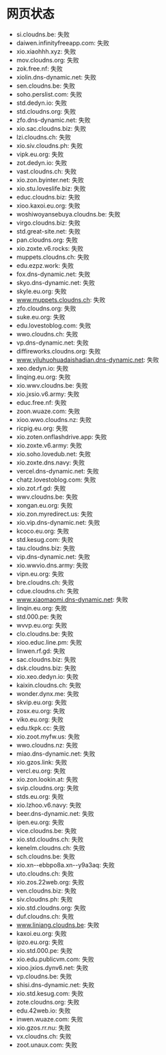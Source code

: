 # 网页状态
- si.cloudns.be: 失败
- daiwen.infinityfreeapp.com: 失败
- xio.xiaohhh.xyz: 失败
- mov.cloudns.org: 失败
- zok.free.nf: 失败
- xiolin.dns-dynamic.net: 失败
- sen.cloudns.be: 失败
- soho.perslist.com: 失败
- std.dedyn.io: 失败
- std.cloudns.org: 失败
- zfo.dns-dynamic.net: 失败
- xio.sac.cloudns.biz: 失败
- lzi.cloudns.ch: 失败
- xio.siv.cloudns.ph: 失败
- vipk.eu.org: 失败
- zot.dedyn.io: 失败
- vast.cloudns.ch: 失败
- xio.zon.byinter.net: 失败
- xio.stu.loveslife.biz: 失败
- educ.cloudns.biz: 失败
- xioo.kaxoi.eu.org: 失败
- woshiwoyansebuya.cloudns.be: 失败
- virgo.cloudns.biz: 失败
- std.great-site.net: 失败
- pan.cloudns.org: 失败
- xio.zoxte.v6.rocks: 失败
- muppets.cloudns.ch: 失败
- edu.ezpz.work: 失败
- fox.dns-dynamic.net: 失败
- skyo.dns-dynamic.net: 失败
- skyle.eu.org: 失败
- www.muppets.cloudns.ch: 失败
- zfo.cloudns.org: 失败
- suke.eu.org: 失败
- edu.lovestoblog.com: 失败
- wwo.cloudns.ch: 失败
- vp.dns-dynamic.net: 失败
- diffireworks.cloudns.org: 失败
- www.yiluhuohuadaishadian.dns-dynamic.net: 失败
- xeo.dedyn.io: 失败
- linqing.eu.org: 失败
- xio.wwv.cloudns.be: 失败
- xio.jxsio.v6.army: 失败
- educ.free.nf: 失败
- zoon.wuaze.com: 失败
- xioo.wwo.cloudns.nz: 失败
- ricpig.eu.org: 失败
- xio.zoten.onflashdrive.app: 失败
- xio.zoxte.v6.army: 失败
- xio.soho.lovedub.net: 失败
- xio.zoxte.dns.navy: 失败
- vercel.dns-dynamic.net: 失败
- chatz.lovestoblog.com: 失败
- xio.zot.rf.gd: 失败
- wwv.cloudns.be: 失败
- xongan.eu.org: 失败
- xio.zon.myredirect.us: 失败
- xio.vip.dns-dynamic.net: 失败
- kcoco.eu.org: 失败
- std.kesug.com: 失败
- tau.cloudns.biz: 失败
- vip.dns-dynamic.net: 失败
- xio.wwvio.dns.army: 失败
- vipn.eu.org: 失败
- bre.cloudns.ch: 失败
- cdue.cloudns.ch: 失败
- www.xiaomaomi.dns-dynamic.net: 失败
- linqin.eu.org: 失败
- std.000.pe: 失败
- wvvp.eu.org: 失败
- clo.cloudns.be: 失败
- xioo.educ.line.pm: 失败
- linwen.rf.gd: 失败
- sac.cloudns.biz: 失败
- dsk.cloudns.biz: 失败
- xio.xeo.dedyn.io: 失败
- kaixin.cloudns.ch: 失败
- wonder.dynx.me: 失败
- skvip.eu.org: 失败
- zosx.eu.org: 失败
- viko.eu.org: 失败
- edu.tkpk.cc: 失败
- xio.zoot.myfw.us: 失败
- wwo.cloudns.nz: 失败
- miao.dns-dynamic.net: 失败
- xio.gzos.link: 失败
- vercl.eu.org: 失败
- xio.zon.lookin.at: 失败
- svip.cloudns.org: 失败
- stds.eu.org: 失败
- xio.lzhoo.v6.navy: 失败
- beer.dns-dynamic.net: 失败
- ipen.eu.org: 失败
- vice.cloudns.be: 失败
- xio.std.cloudns.ch: 失败
- kenelm.cloudns.ch: 失败
- sch.cloudns.be: 失败
- xio.xn--ebbpo8a.xn--y9a3aq: 失败
- uto.cloudns.ch: 失败
- xio.zos.22web.org: 失败
- ven.cloudns.biz: 失败
- siv.cloudns.ph: 失败
- xio.std.cloudns.org: 失败
- duf.cloudns.ch: 失败
- www.liniang.cloudns.be: 失败
- kaxoi.eu.org: 失败
- ipzo.eu.org: 失败
- xio.std.000.pe: 失败
- xio.edu.publicvm.com: 失败
- xioo.jxios.dynv6.net: 失败
- vp.cloudns.be: 失败
- shisi.dns-dynamic.net: 失败
- xio.std.kesug.com: 失败
- zote.cloudns.org: 失败
- edu.42web.io: 失败
- inwen.wuaze.com: 失败
- xio.gzos.rr.nu: 失败
- vx.cloudns.ch: 失败
- zoot.unaux.com: 失败
